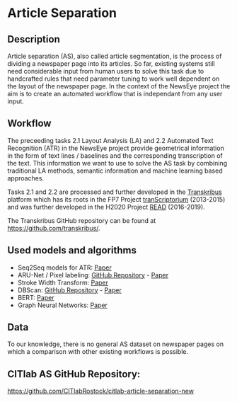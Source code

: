 # Article Separation

## Description
Article separation (AS), also called article segmentation, is the process of dividing a newspaper page into its articles. So far, existing systems still need considerable input from human users to solve this task due to handcrafted rules that need parameter tuning to work well dependent on the layout of the newspaper page. In the context of the NewsEye project the aim is to create an automated workflow that is independant from any user input. 

## Workflow
The preceeding tasks 2.1 Layout Analysis (LA) and 2.2 Automated Text Recognition (ATR) in the NewsEye project provide geometrical information in the form of text lines / baselines and the corresponding transcription of the text. This information we want to use to solve the AS task by combining traditional LA methods, semantic information and machine learning based approaches.

Tasks 2.1 and 2.2 are processed and further developed in the [Transkribus](https://transkribus.eu/) platform which has its roots in the FP7 Project [tranScriptorium](http://transcriptorium.eu/) (2013-2015) and was further developed in the H2020 Project [READ](https://read.transkribus.eu/) (2016-2019). 

The Transkribus GitHub repository can be found at https://github.com/transkribus/.

## Used models and algorithms
* Seq2Seq models for ATR: [Paper](https://arxiv.org/abs/1903.07377)
* ARU-Net / Pixel labeling: [GitHub Repository](https://github.com/TobiasGruening/ARU-Net) - [Paper](https://arxiv.org/abs/1802.03345)
* Stroke Width Transform: [Paper](https://ieeexplore.ieee.org/document/5540041)
* DBScan: [GitHub Repository](https://github.com/chrisjmccormick/dbscan) - [Paper](https://www.aaai.org/Papers/KDD/1996/KDD96-037.pdf)
* BERT: [Paper](https://arxiv.org/abs/1810.04805)
* Graph Neural Networks: [Paper](https://persagen.com/files/misc/scarselli2009graph.pdf)

## Data
To our knowledge, there is no general AS dataset on newspaper pages on which a comparison with other existing workflows is possible.

## CITlab AS GitHub Repository: 
https://github.com/CITlabRostock/citlab-article-separation-new
